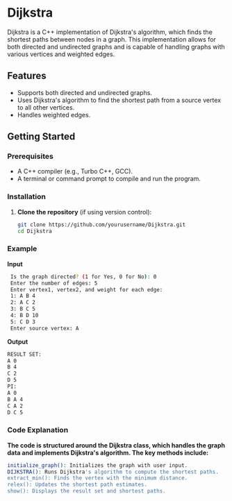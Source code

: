 # Dijkstra

Dijkstra is a C++ implementation of Dijkstra's algorithm, which finds the shortest paths between nodes in a graph. This implementation allows for both directed and undirected graphs and is capable of handling graphs with various vertices and weighted edges.

## Features

- Supports both directed and undirected graphs.
- Uses Dijkstra's algorithm to find the shortest path from a source vertex to all other vertices.
- Handles weighted edges.

## Getting Started

### Prerequisites

- A C++ compiler (e.g., Turbo C++, GCC).
- A terminal or command prompt to compile and run the program.

### Installation

1. **Clone the repository** (if using version control):

   ```bash
   git clone https://github.com/yourusername/Dijkstra.git
   cd Dijkstra
   ```

### Example
**Input**

   ```bash
    Is the graph directed? (1 for Yes, 0 for No): 0
    Enter the number of edges: 5
    Enter vertex1, vertex2, and weight for each edge:
    1: A B 4
    2: A C 2
    3: B C 5
    4: B D 10
    5: C D 3
    Enter source vertex: A
   ```

**Output**

   ```bash
 RESULT SET:
   A 0
   B 4
   C 2
   D 5
PI:
   A 0 
   B A 4
   C A 2
   D C 5
   ```
### Code Explanation
**The code is structured around the Dijkstra class, which handles the graph data and implements Dijkstra's algorithm. The key methods include:**
   ```bash
   initialize_graph(): Initializes the graph with user input.
   DIJKSTRA(): Runs Dijkstra's algorithm to compute the shortest paths.
   extract_min(): Finds the vertex with the minimum distance.
   relex(): Updates the shortest path estimates.
   show(): Displays the result set and shortest paths.
  ```
